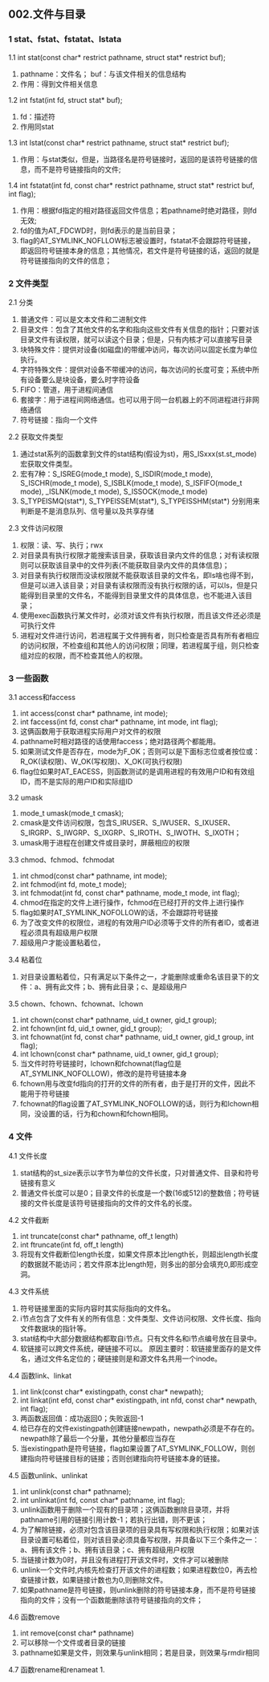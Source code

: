 ## **002.文件与目录**

### **1 stat、fstat、fstatat、lstata**

1.1 int stat(const char* restrict pathname, struct stat* restrict buf);
  1. pathname：文件名； buf：与该文件相关的信息结构    
  2. 作用：得到文件相关信息   

1.2 int fstat(int fd, struct stat* buf);
  1. fd：描述符
  2. 作用同stat   

1.3 int lstat(const char* restrict pathname, struct stat* restrict buf);
  1. 作用：与stat类似，但是，当路径名是符号链接时，返回的是该符号链接的信息，而不是符号链接指向的文件;   

1.4 int fstatat(int fd, const char* restrict pathname, struct stat* restrict buf, int flag);
  1. 作用：根据fd指定的相对路径返回文件信息；若pathname时绝对路径，则fd无效;
  2. fd的值为AT_FDCWD时，则fd表示的是当前目录；
  3. flag的AT_SYMLINK_NOFLLOW标志被设置时，fstatat不会跟踪符号链接，即返回符号链接本身的信息；其他情况，若文件是符号链接的话，返回的就是符号链接指向的文件的信息；   


### **2 文件类型**

2.1 分类
  1. 普通文件：可以是文本文件和二进制文件
  2. 目录文件：包含了其他文件的名字和指向这些文件有关信息的指针；只要对该目录文件有读权限，就可以读这个目录；但是，只有内核才可以直接写目录
  3. 块特殊文件：提供对设备(如磁盘)的带缓冲访问，每次访问以固定长度为单位执行。
  4. 字符特殊文件：提供对设备不带缓冲的访问，每次访问的长度可变；系统中所有设备要么是块设备，要么时字符设备
  5. FIFO：管道，用于进程间通信
  6. 套接字：用于进程间网络通信。也可以用于同一台机器上的不同进程进行非网络通信
  7. 符号链接：指向一个文件     

2.2 获取文件类型
  1. 通过stat系列的函数拿到文件的stat结构(假设为st)，用S_ISxxx(st.st_mode)宏获取文件类型。
  2. 宏有7种：S_ISREG(mode_t mode), S_ISDIR(mode_t mode), S_ISCHR(mode_t mode), S_ISBLK(mode_t mode), S_ISFIFO(mode_t mode), _ISLNK(mode_t mode), S_ISSOCK(mode_t mode)
  3. S_TYPEISMQ(stat*), S_TYPEISSEM(stat*), S_TYPEISSHM(stat*) 分别用来判断是不是消息队列、信号量以及共享存储      

2.3 文件访问权限
  1. 权限：读、写、执行；rwx
  2. 对目录具有执行权限才能搜索该目录，获取该目录内文件的信息；对有读权限则可以获取该目录中的文件列表(不能获取目录内文件的具体信息)；
  3. 对目录有执行权限而没读权限就不能获取该目录的文件名，即ls啥也得不到，但是可以进入该目录；对目录有读权限而没有执行权限的话，可以ls，但是只能得到目录里的文件名，不能得到目录里文件的具体信息，也不能进入该目录；   
  4. 使用exec函数执行某文件时，必须对该文件有执行权限，而且该文件还必须是可执行文件
  5. 进程对文件进行访问，若进程属于文件拥有者，则只检查是否具有所有者相应的访问权限，不检查组和其他人的访问权限；同理，若进程属于组，则只检查组对应的权限，而不检查其他人的权限。


### **3 一些函数**

3.1 access和faccess    
  1. int access(const char* pathname, int mode); 
  2. int faccess(int fd, const char* pathname, int mode, int flag); 
  3. 这俩函数用于获取进程实际用户对文件的权限
  4. pathname时相对路径的话使用faccess；绝对路径两个都能用。
  5. 如果测试文件是否存在，mode为F_OK；否则可以是下面标志位或者按位或：R_OK(读权限)、W_OK(写权限)、X_OK(可执行权限)    
  6. flag位如果时AT_EACESS，则函数测试的是调用进程的有效用户ID和有效组ID，而不是实际的用户ID和实际组ID          

3.2 umask
  1. mode_t umask(mode_t cmask);
  2. cmask是文件访问权限，包含S_IRUSER、S_IWUSER、S_IXUSER、S_IRGRP、S_IWGRP、S_IXGRP、S_IROTH、S_IWOTH、S_IXOTH；
  3. umask用于进程在创建文件或目录时，屏蔽相应的权限       
 
3.3 chmod、fchmod、fchmodat
  1. int chmod(const char* pathname, int mode);
  2. int fchmod(int fd, mote_t mode);
  3. int fchmodat(int fd, const char* pathname, mode_t mode, int flag);
  4. chmod在指定的文件上进行操作，fchmod在已经打开的文件上进行操作
  5. flag如果时AT_SYMLINK_NOFOLLOW的话，不会跟踪符号链接   
  6. 为了改变文件的权限位，进程的有效用户ID必须等于文件的所有者ID，或者进程必须具有超级用户权限   
  7. 超级用户才能设置粘着位，

3.4 粘着位
  1. 对目录设置粘着位，只有满足以下条件之一，才能删除或重命名该目录下的文件：a、拥有此文件；b、拥有此目录；c、是超级用户    

3.5 chown、fchown、fchownat、lchown
  1. int chown(const char* pathname, uid_t owner, gid_t group);
  2. int fchown(int fd, uid_t owner, gid_t group);
  3. int fchownat(int fd, const char* pathname, uid_t owner, gid_t group, int flag);
  4. int lchown(const char* pathname, uid_t owner, gid_t group);
  5. 当文件时符号链接时，lchown和fchownat(flag位是AT_SYMLINK_NOFOLLOW)，修改的是符号链接本身
  6. fchown用与改变fd指向的打开的文件的所有者，由于是打开的文件，因此不能用于符号链接
  7. fchownat的flag设置了AT_SYMLINK_NOFOLLOW的话，则行为和lchown相同，没设置的话，行为和chown和fchown相同。


### **4 文件**

4.1 文件长度
  1. stat结构的st_size表示以字节为单位的文件长度，只对普通文件、目录和符号链接有意义
  2. 普通文件长度可以是0；目录文件的长度是一个数(16或512)的整数倍；符号链接的文件长度是该符号链接指向的文件的文件名的长度。   

4.2 文件截断
  1. int truncate(const char* pathname, off_t length)
  2. int ftruncate(int fd, off_t length)
  3. 将现有文件截断位length长度，如果文件原本比length长，则超出length长度的数据就不能访问；若文件原本比length短，则多出的部分会填充0,即形成空洞。    

4.3 文件系统
  1. 符号链接里面的实际内容时其实际指向的文件名。
  2. i节点包含了文件有关的所有信息：文件类型、文件访问权限、文件长度、指向文件数据块的指针等。
  3. stat结构中大部分数据结构都取自i节点。只有文件名和i节点编号放在目录中。    
  4. 软链接可以跨文件系统，硬链接不可以。 原因主要时：软链接里面存的是文件名，通过文件名定位的；硬链接则是和源文件名共用一个inode。    

4.4 函数link、linkat
  1. int link(const char* existingpath, const char* newpath);
  2. int linkat(int efd, const char* existingpath, int nfd, const char* newpath, int flag);
  3. 两函数返回值：成功返回0；失败返回-1
  4. 给已存在的文件existingpath创建链接newpath，newpath必须是不存在的。newpath除了最后一个分量，其他分量都应当存在
  5. 当existingpath是符号链接，flag如果设置了AT_SYMLINK_FOLLOW，则创建指向符号链接目标的链接；否则创建指向符号链接本身的链接。      


4.5 函数unlink、unlinkat
  1. int unlink(const char* pathname);
  2. int unlinkat(int fd, const char* pathname, int flag);
  3. unlink函数用于删除一个现有的目录项；这俩函数删除目录项，并将pathname引用的链接引用计数-1；若执行出错，则不更该；
  4. 为了解除链接，必须对包含该目录项的目录具有写权限和执行权限；如果对该目录设置可粘着位，则对该目录必须具备写权限，并具备以下三个条件之一：a、拥有该文件；b、拥有该目录；c、拥有超级用户权限
  5. 当链接计数为0时，并且没有进程打开该文件时，文件才可以被删除
  6. unlink一个文件时,内核先检查打开该文件的进程数；如果进程数位0，再去检查链接计数，如果链接计数也为0,则删除文件。    
  7. 如果pathname是符号链接，则unlink删除的符号链接本身，而不是符号链接指向的文件；没有一个函数能删除该符号链接指向的文件； 

4.6 函数remove
  1. int remove(const char* pathname)
  2. 可以移除一个文件或者目录的链接
  3. pathname如果是文件，则效果与unlink相同；若是目录，则效果与rmdir相同   

4.7 函数rename和renameat
  1. 

